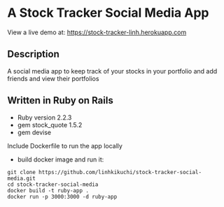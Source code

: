 # A Stock Tracker Social Media App
View a live demo at: https://stock-tracker-linh.herokuapp.com

## Description
A social media app to keep track of your stocks in your portfolio and add friends and view their portfolios

## Written in Ruby on Rails
* Ruby version 2.2.3
* gem stock_quote 1.5.2
* gem devise

Include Dockerfile to run the app locally
- build docker image and run it: 
```
git clone https://github.com/linhkikuchi/stock-tracker-social-media.git
cd stock-tracker-social-media
docker build -t ruby-app .
docker run -p 3000:3000 -d ruby-app
```